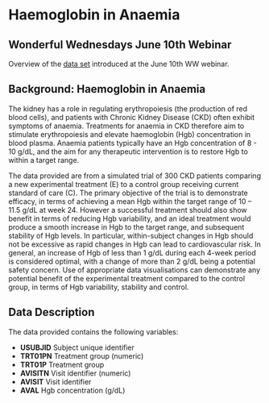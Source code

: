 Haemoglobin in Anaemia
================

## Wonderful Wednesdays June 10th Webinar

Overview of the [data set](hgb_data.csv) introduced at the June 10th WW
webinar.

## Background: Haemoglobin in Anaemia

The kidney has a role in regulating erythropoiesis (the production of
red blood cells), and patients with Chronic Kidney Disease (CKD) often
exhibit symptoms of anaemia. Treatments for anaemia in CKD therefore aim
to stimulate erythropoiesis and elevate haemoglobin (Hgb) concentration
in blood plasma. Anaemia patients typically have an Hgb concentration of
8 - 10 g/dL, and the aim for any therapeutic intervention is to restore
Hgb to within a target range.

The data provided are from a simulated trial of 300 CKD patients
comparing a new experimental treatment (E) to a control group receiving
current standard of care (C). The primary objective of the trial is to
demonstrate efficacy, in terms of achieving a mean Hgb within the target
range of 10 – 11.5 g/dL at week 24. However a successful treatment
should also show benefit in terms of reducing Hgb variability, and an
ideal treatment would produce a smooth increase in Hgb to the target
range, and subsequent stability of Hgb levels. In particular,
within-subject changes in Hgb should not be excessive as rapid changes
in Hgb can lead to cardiovascular risk. In general, an increase of Hgb
of less than 1 g/dL during each 4-week period is considered optimal,
with a change of more than 2 g/dL being a potential safety concern. Use
of appropriate data visualisations can demonstrate any potential benefit
of the experimental treatment compared to the control group, in terms of
Hgb variability, stability and control.

## Data Description

The data provided contains the following variables:

  - **USUBJID** Subject unique identifier
  - **TRT01PN** Treatment group (numeric)
  - **TRT01P** Treatment group
  - **AVISITN** Visit identifier (numeric)
  - **AVISIT** Visit identifier
  - **AVAL** Hgb concentration (g/dL)
